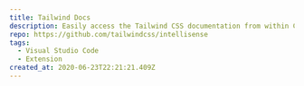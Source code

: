 ```yaml
---
title: Tailwind Docs
description: Easily access the Tailwind CSS documentation from within Code
repo: https://github.com/tailwindcss/intellisense
tags:
  - Visual Studio Code
  - Extension
created_at: 2020-06-23T22:21:21.409Z
---
```

